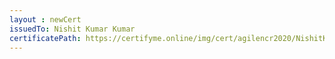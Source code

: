 ```yaml
--- 
layout : newCert 
issuedTo: Nishit Kumar Kumar 
certificatePath: https://certifyme.online/img/cert/agilencr2020/NishitKumarKumar_e7186.png
--- 
```


